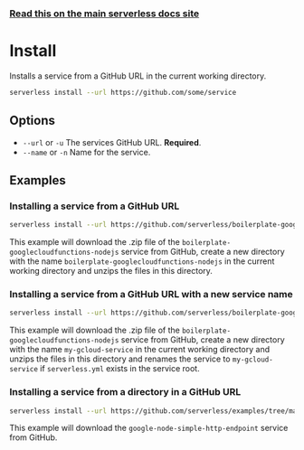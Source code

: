 <!--
title: Serverless Framework Commands - Google Cloud Functions - Install
menuText: Install
menuOrder: 3
description: Install pre-written Google Cloud Functions Functions, Events and Resources with the Serverless Framework
layout: Doc
-->

<!-- DOCS-SITE-LINK:START automatically generated  -->
### [Read this on the main serverless docs site](https://www.serverless.com/framework/docs/providers/google/cli-reference/install)
<!-- DOCS-SITE-LINK:END -->

# Install

Installs a service from a GitHub URL in the current working directory.

```bash
serverless install --url https://github.com/some/service
```

## Options

- `--url` or `-u` The services GitHub URL. **Required**.
- `--name` or `-n` Name for the service.

## Examples

### Installing a service from a GitHub URL

```bash
serverless install --url https://github.com/serverless/boilerplate-googlecloudfunctions-nodejs
```

This example will download the .zip file of the `boilerplate-googlecloudfunctions-nodejs` service from GitHub, create a new directory with the name `boilerplate-googlecloudfunctions-nodejs` in the current working directory and unzips the files in this directory.

### Installing a service from a GitHub URL with a new service name

```bash
serverless install --url https://github.com/serverless/boilerplate-googlecloudfunctions-nodejs --name my-gcloud-service
```

This example will download the .zip file of the `boilerplate-googlecloudfunctions-nodejs` service from GitHub, create a new directory with the name `my-gcloud-service` in the current working directory and unzips the files in this directory and renames the service to `my-gcloud-service` if `serverless.yml` exists in the service root.

### Installing a service from a directory in a GitHub URL

```bash
serverless install --url https://github.com/serverless/examples/tree/master/google-node-simple-http-endpoint
```

This example will download the `google-node-simple-http-endpoint` service from GitHub.

